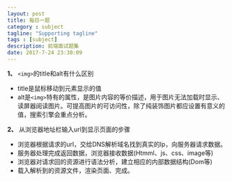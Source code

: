 ```yaml
---
layout: post
title: 每日一题
category : subject
tagline: "Supporting tagline"
tags : [subject]
description: 前端面试题集
date: 2017-7-24 23:30:09
---
```


**1、** `<img>`的title和alt有什么区别

- title是鼠标移动到元素显示的值
- alt是`<img>`特有的属性，是图片内容的等价描述，用于图片无法加载时显示、读屏器阅读图片。可提高图片的可访问性，除了纯装饰图片都应设置有意义的值，搜索引擎会重点分析。

**2、** 从浏览器地址栏输入url到显示页面的步骤

- 浏览器根据请求的url，交给DNS解析域名找到真实的Ip，向服务器请求数据。
- 服务器处理完成返回数据，浏览器接收数据(Htmml、js、css、image等)
- 浏览器对请求回的资源进行语法分析，建立相应的内部数据结构(Dom等)
- 载入解析到的资源文件，渲染页面、完成。